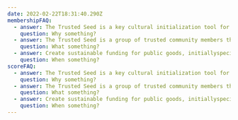 ```yaml
---
date: 2022-02-22T18:31:40.290Z
membershipFAQ:
  - answer: The Trusted Seed is a key cultural initialization tool for blockchain networks. A reputable network of trusted actors with skin in the game who can lend their wisdom and expertise to make good decisions in the early stages of a Commons’ governance.
    question: Why something?
  - answer: The Trusted Seed is a group of trusted community members that hold the non-transferable CSTK tokens, representing their reputation within the Commons Stack.
    question: What something?
  - answer: Create sustainable funding for public goods, initiallyspecifically for token engineering research, open-source software, and, eventually, all kinds of nonprofit causes through a curated list of reputable & experienced community members who are aligned with this mission.
    question: When something?
scoreFAQ:
  - answer: The Trusted Seed is a key cultural initialization tool for blockchain networks. A reputable network of trusted actors with skin in the game who can lend their wisdom and expertise to make good decisions in the early stages of a Commons’ governance.
    question: Why something?
  - answer: The Trusted Seed is a group of trusted community members that hold the non-transferable CSTK tokens, representing their reputation within the Commons Stack.
    question: What something?
  - answer: Create sustainable funding for public goods, initiallyspecifically for token engineering research, open-source software, and, eventually, all kinds of nonprofit causes through a curated list of reputable & experienced community members who are aligned with this mission.
    question: When something?
---
```

